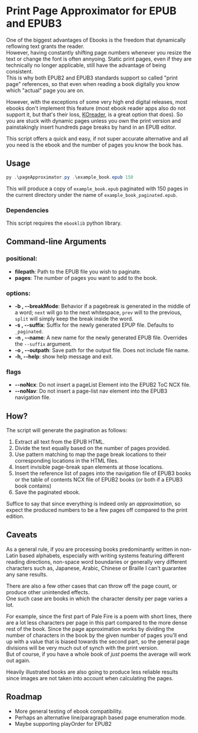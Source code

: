 # Print Page Approximator for EPUB and EPUB3
One of the biggest advantages of Ebooks is the freedom that dynamically reflowing text grants the reader.  
However, having constantly shifting page numbers whenever you resize the text or change the font is often annyoing. Static print pages, even if they are technically no longer applicable, still have the advantage of being consistent.  
This is why both EPUB2 and EPUB3 standards support so called "print page" references, so that even when reading a book digitally you know which "actual" page you are on.  

However, with the exceptions of some very high end digital releases, most ebooks don't implement this feature (most ebook reader apps also do not support it, but that's their loss, [KOreader](https://github.com/koreader/koreader), is a great option that does). So you are stuck with dynamic pages unless you own the print version and painstakingly insert hundreds page breaks by hand in an EPUB editor.

This script offers a quick and easy, if not super accurate alternative and all you need is the ebook and the number of pages you know the book has.

## Usage

```powershell
py .\pageApproximator.py .\example_book.epub 150
```
This will produce a copy of `example_book.epub` paginated with 150 pages in the current directory under the name of `example_book_paginated.epub`.

### Dependencies
This script requires the `ebooklib` python library.

## Command-line Arguments
### positional:
* **filepath**: Path to the EPUB file you wish to paginate.
* **pages**: The number of pages you want to add to the book.
### options:
* **-b , --breakMode**: Behavior if a pagebreak is generated in the middle of a word; `next` will go to the next whitespace, `prev` will to the previous, `split` will simply keep the break inside the word.
* **-s , --suffix**: Suffix for the newly generated EPUP file. Defaults to `_paginated`.
* **-n , --name**: A new name for the newly generated EPUB file. Overrides the `--suffix` argument.
* **-o , --outpath**: Save path for the output file. Does not include file name.
* **-h, --help**: show help message and exit.
### flags
* **--noNcx**: Do not insert a pageList Element into the EPUB2 ToC NCX file.
* **--noNav**: Do not insert a page-list nav element into the EPUB3 navigation file.

## How?
The script will generate the pagination as follows:
1. Extract all text from the EPUB HTML.
2. Divide the text equally based on the number of pages provided.
3. Use pattern matching to map the page break locations to their corresponding locations in the HTML files.
4. Insert invisible page-break span elements at those locations.
5. Insert the reference list of pages into the navigation file of EPUB3 books or the table of contents NCX file of EPUB2 books (or both if a EPUB3 book contains)
6. Save the paginated ebook.

Suffice to say that since everything is indeed only an *approximation*, so expect the produced numbers to be a few pages off compared to the print edition.


## Caveats
As a general rule, if you are processing books predominantly written in non-Latin based alphabets, especially with writing systems featuring different reading directions, non-space word boundaries or generally very different characters such as, Japanese, Arabic, Chinese or Braille I can't guarantee any sane results.

There are also a few other cases that can throw off the page count, or produce other unintended effects.  
One such case are books in which the character density per page varies a lot.

For example, since the first part of Pale Fire is a poem with short lines, there are a lot less characters per page in this part compared to the more dense rest of the book. Since the page approximation works by dividing the number of characters in the book by the given number of pages you'll end up with a value that is biased towards the second part, so the general page divisions will be very much out of synch with the print version.  
But of course, if you have a whole book of *just* poems the average will work out again.

Heavily illustrated books are also going to produce less reliable results since images are not taken into account when calculating the pages.

## Roadmap
* More general testing of ebook compatibility.
* Perhaps an alternative line/paragraph based page enumeration mode.
* Maybe supporting playOrder for EPUB2